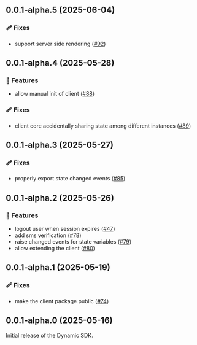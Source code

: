 ## 0.0.1-alpha.5 (2025-06-04)

### 🩹 Fixes

- support server side rendering ([#92](https://github.com/dynamic-labs/dynamic-sdk/pull/92))

## 0.0.1-alpha.4 (2025-05-28)

### 🚀 Features

- allow manual init of client ([#88](https://github.com/dynamic-labs/dynamic-sdk/pull/88))

### 🩹 Fixes

- client core accidentally sharing state among different instances ([#89](https://github.com/dynamic-labs/dynamic-sdk/pull/89))

## 0.0.1-alpha.3 (2025-05-27)

### 🩹 Fixes

- properly export state changed events ([#85](https://github.com/dynamic-labs/dynamic-sdk/pull/85))

## 0.0.1-alpha.2 (2025-05-26)

### 🚀 Features

- logout user when session expires ([#47](https://github.com/dynamic-labs/dynamic-sdk/pull/47))
- add sms verification ([#78](https://github.com/dynamic-labs/dynamic-sdk/pull/78))
- raise changed events for state variables ([#79](https://github.com/dynamic-labs/dynamic-sdk/pull/79))
- allow extending the client ([#80](https://github.com/dynamic-labs/dynamic-sdk/pull/80))

## 0.0.1-alpha.1 (2025-05-19)

### 🩹 Fixes

- make the client package public ([#74](https://github.com/dynamic-labs/dynamic-sdk/pull/74))

## 0.0.1-alpha.0 (2025-05-16)

Initial release of the Dynamic SDK.
